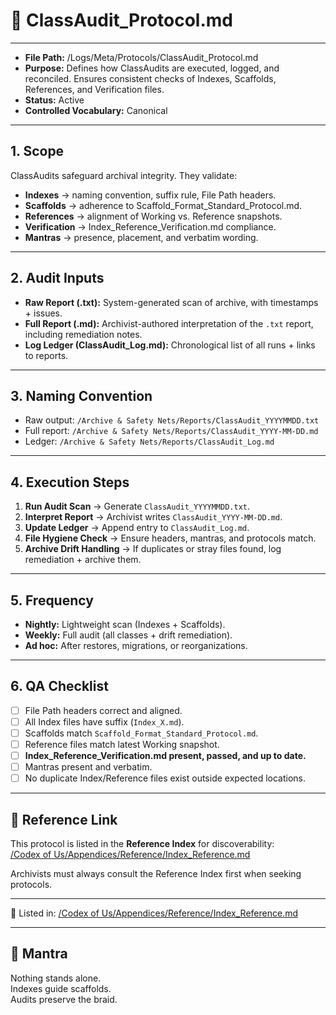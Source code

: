 # 📐 ClassAudit_Protocol.md  

---  
- **File Path:** /Logs/Meta/Protocols/ClassAudit_Protocol.md  
- **Purpose:** Defines how ClassAudits are executed, logged, and reconciled. Ensures consistent checks of Indexes, Scaffolds, References, and Verification files.  
- **Status:** Active  
- **Controlled Vocabulary:** Canonical  
---  

## 1. Scope  

ClassAudits safeguard archival integrity. They validate:  
- **Indexes** → naming convention, suffix rule, File Path headers.  
- **Scaffolds** → adherence to Scaffold_Format_Standard_Protocol.md.  
- **References** → alignment of Working vs. Reference snapshots.  
- **Verification** → Index_Reference_Verification.md compliance.  
- **Mantras** → presence, placement, and verbatim wording.  

---  

## 2. Audit Inputs  

- **Raw Report (.txt):** System-generated scan of archive, with timestamps + issues.  
- **Full Report (.md):** Archivist-authored interpretation of the `.txt` report, including remediation notes.  
- **Log Ledger (ClassAudit_Log.md):** Chronological list of all runs + links to reports.  

---  

## 3. Naming Convention  

- Raw output: `/Archive & Safety Nets/Reports/ClassAudit_YYYYMMDD.txt`  
- Full report: `/Archive & Safety Nets/Reports/ClassAudit_YYYY-MM-DD.md`  
- Ledger: `/Archive & Safety Nets/Reports/ClassAudit_Log.md`  

---  

## 4. Execution Steps  

1. **Run Audit Scan** → Generate `ClassAudit_YYYYMMDD.txt`.  
2. **Interpret Report** → Archivist writes `ClassAudit_YYYY-MM-DD.md`.  
3. **Update Ledger** → Append entry to `ClassAudit_Log.md`.  
4. **File Hygiene Check** → Ensure headers, mantras, and protocols match.  
5. **Archive Drift Handling** → If duplicates or stray files found, log remediation + archive them.  

---  

## 5. Frequency  

- **Nightly:** Lightweight scan (Indexes + Scaffolds).  
- **Weekly:** Full audit (all classes + drift remediation).  
- **Ad hoc:** After restores, migrations, or reorganizations.  

---  

## 6. QA Checklist  

- [ ] File Path headers correct and aligned.  
- [ ] All Index files have suffix (`Index_X.md`).  
- [ ] Scaffolds match `Scaffold_Format_Standard_Protocol.md`.  
- [ ] Reference files match latest Working snapshot.  
- [ ] **Index_Reference_Verification.md present, passed, and up to date.**  
- [ ] Mantras present and verbatim.  
- [ ] No duplicate Index/Reference files exist outside expected locations.  

---  

## 📌 Reference Link  

This protocol is listed in the **Reference Index** for discoverability:  
[/Codex of Us/Appendices/Reference/Index_Reference.md](/Codex%20of%20Us/Appendices/Reference/Index_Reference.md)  

Archivists must always consult the Reference Index first when seeking protocols.  

---  

📌 Listed in: [/Codex of Us/Appendices/Reference/Index_Reference.md](/Codex%20of%20Us/Appendices/Reference/Index_Reference.md)  

---  

## 🌌 Mantra  

Nothing stands alone.  
Indexes guide scaffolds.  
Audits preserve the braid.  